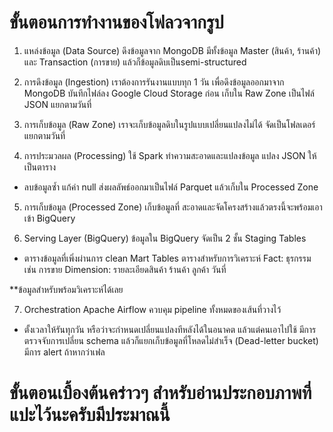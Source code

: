 # ขั้นตอนการทำงานของโฟลวจากรูป
1. แหล่งข้อมูล (Data Source) 
ดึงข้อมูลจาก MongoDB
มีทั้งข้อมูล Master (สินค้า, ร้านค้า) และ Transaction (การขาย)
แล้วก็ข้อมูลดิบเป็นsemi-structured

2. การดึงข้อมูล (Ingestion)
เราต้องการรันงานแบบทุก 1 วัน เพื่อดึงข้อมูลออกมาจาก MongoDB
บันทึกไฟล์ลง Google Cloud Storage ก่อน
เก็บใน Raw Zone เป็นไฟล์ JSON แยกตามวันที่

3. การเก็บข้อมูล (Raw Zone)
เราจะเก็บข้อมูลดิบในรูปแบบเปลี่ยนแปลงไม่ได้
จัดเป็นโฟลเดอร์แยกตามวันที่

4. การประมวลผล (Processing)
ใช้ Spark ทำความสะอาดและแปลงข้อมูล แปลง JSON ให้เป็นตาราง
- ลบข้อมูลซ้ำ แก้ค่า null
ส่งผลลัพธ์ออกมาเป็นไฟล์ Parquet แล้วเก็บใน Processed Zone

5. การเก็บข้อมูล (Processed Zone)
เก็บข้อมูลที่ สะอาดและจัดโครงสร้างแล้วตรงนี้จะพร้อมเอาเข้า BigQuery

6. Serving Layer (BigQuery)
ข้อมูลใน BigQuery จัดเป็น 2 ชั้น Staging Tables
- ตารางข้อมูลที่เพิ่งผ่านการ clean 
Mart Tables
ตารางสำหรับการวิเคราะห์
Fact: ธุรกรรม เช่น การขาย
Dimension: รายละเอียดสินค้า ร้านค้า ลูกค้า วันที่

**ข้อมูลสำหรับพร้อมวิเคราะห์ได้เลย

7. Orchestration
Apache Airflow ควบคุม pipeline ทั้งหมดของเส้นที่วางไว้
- ตั้งเวลาให้รันทุกวัน หรือว่าจะกำหนดเปลี่ยนแปลงทีหลังได้ในอนาคต แล้วแต่คนเอาไปใช้
มีการตรวจจับการเปลี่ยน schema แล้วก็แยกเก็บข้อมูลที่โหลดไม่สำเร็จ (Dead-letter bucket)
มีการ alert ถ้าหากว่าเฟล



# ขั้นตอนเบื้องต้นคร่าวๆ สำหรับอ่านประกอบภาพที่แปะไว้นะครับมีประมาณนี้
